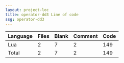 ```yaml
---
layout: project-loc
title: operator-dd3 Line of code
ssg: operator-dd3
---
```

<div class="table-responsive">
<table class="table">
<thead><tr>
<th>Language</th>
<th>Files</th>
<th>Blank</th>
<th>Comment</th>
<th>Code</th>
</tr></thead><tbody>
<tr><td>Lua</td><td> 2</td><td> 7</td><td> 2</td><td> 149</td></tr>
<tr><td>Total</td><td>2</td><td>7</td><td>2</td><td>149</td></tr>
</tbody></table></div>
